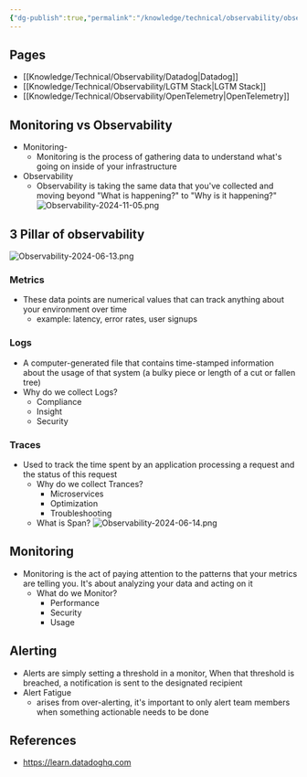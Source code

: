 ```yaml
---
{"dg-publish":true,"permalink":"/knowledge/technical/observability/observability/","noteIcon":""}
---
```


## Pages

- [[Knowledge/Technical/Observability/Datadog\|Datadog]]
- [[Knowledge/Technical/Observability/LGTM Stack\|LGTM Stack]]
- [[Knowledge/Technical/Observability/OpenTelemetry\|OpenTelemetry]]


## Monitoring vs Observability
- Monitoring-
	- Monitoring is the process of gathering data to understand what's going on inside of your infrastructure
- Observability
	- Observability is taking the same data that you've collected and moving beyond "What is happening?" to "Why is it happening?"
![Observability-2024-11-05.png](/img/user/Attachments/Observability-2024-11-05.png)
## 3 Pillar of observability
![Observability-2024-06-13.png](/img/user/Attachments/Observability-2024-06-13.png)
### Metrics
- These data points are numerical values that can track anything about your environment over time
	- example: latency, error rates, user signups
### Logs
- A computer-generated file that contains time-stamped information about the usage of that system (a bulky piece or length of a cut or fallen tree)
- Why do we collect Logs?
	- Compliance
	- Insight
	- Security
### Traces
- Used to track the time spent by an application processing a request and the status of this request
	- Why do we collect Trances?
		- Microservices
		- Optimization
		- Troubleshooting
	- What is Span? ![Observability-2024-06-14.png](/img/user/Attachments/Observability-2024-06-14.png)
## Monitoring
- Monitoring is the act of paying attention to the patterns that your metrics are telling you. It's about analyzing your data and acting on it
	- What do we Monitor?
		- Performance
		- Security
		- Usage
## Alerting
- Alerts are simply setting a threshold in a monitor, When that threshold is breached, a notification is sent to the designated recipient
- Alert Fatigue
	- arises from over-alerting, it's important to only alert team members when something actionable needs to be done
## References
- https://learn.datadoghq.com
